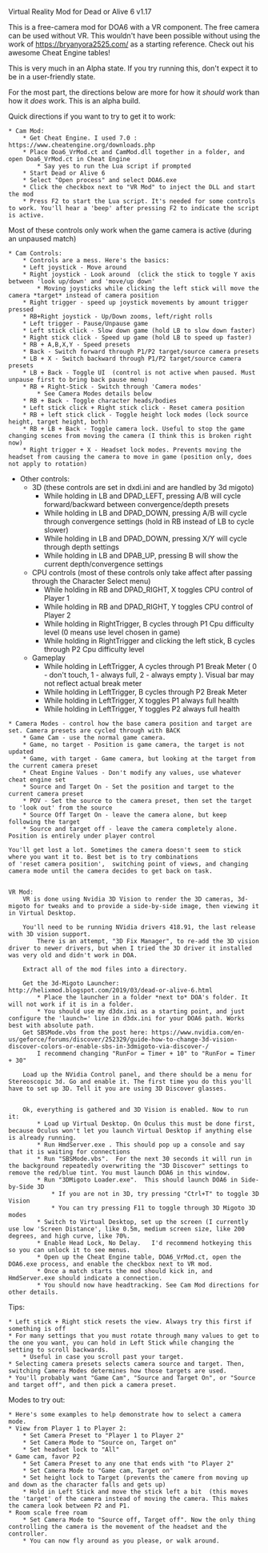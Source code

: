 Virtual Reality Mod for Dead or Alive 6 v1.17

This is a free-camera mod for DOA6 with a VR component. The free camera can be used without VR.
This wouldn't have been possible without using the work of https://bryanyora2525.com/ as a starting reference. Check out his awesome Cheat Engine tables!

This is very much in an Alpha state. If you try running this, don't expect it to be in a user-friendly state.

For the most part, the directions below are more for how it *should* work than how it *does* work. This is an alpha build.

Quick directions if you want to try to get it to work:

    * Cam Mod:
        * Get Cheat Engine. I used 7.0 : https://www.cheatengine.org/downloads.php
        * Place Doa6_VrMod.ct and CamMod.dll together in a folder, and open Doa6_VrMod.ct in Cheat Engine
            * Say yes to run the Lua script if prompted
        * Start Dead or Alive 6
        * Select "Open process" and select DOA6.exe
        * Click the checkbox next to "VR Mod" to inject the DLL and start the mod
        * Press F2 to start the Lua script. It's needed for some controls to work. You'll hear a 'beep' after pressing F2 to indicate the script is active.
        
        
Most of these controls only work when the game camera is active (during an unpaused match)
        
    * Cam Controls:
        * Controls are a mess. Here's the basics:
        * Left joystick - Move around
        * Right joystick - Look around  (click the stick to toggle Y axis between 'look up/down' and 'move/up down'
            * Moving joysticks while clicking the left stick will move the camera *target* instead of camera position
        * Right trigger - speed up joystick movements by amount trigger pressed
        * RB+Right joystick - Up/Down zooms, left/right rolls
        * Left trigger - Pause/Unpause game
        * Left stick click - Slow down game (hold LB to slow down faster)
        * Right stick click - Speed up game (hold LB to speed up faster)
        * RB + A,B,X,Y - Speed presets
        * Back - Switch forward through P1/P2 target/source camera presets
        * LB + X - Switch backward through P1/P2 target/source camera presets
        * LB + Back - Toggle UI  (control is not active when paused. Must unpause first to bring back pause menu)
        * RB + Right-Stick - Switch through 'Camera modes'
            * See Camera Modes details below
        * RB + Back - Toggle character heads/bodies
        * Left stick click + Right stick click - Reset camera position
        * RB + left stick click - Toggle height lock modes (lock source height, target height, both)
        * RB + LB + Back - Toggle camera lock. Useful to stop the game changing scenes from moving the camera (I think this is broken right now)
        * Right trigger + X - Headset lock modes. Prevents moving the headset from causing the camera to move in game (position only, does not apply to rotation)
        
   * Other controls:
        * 3D  (these controls are set in dxdi.ini and are handled by 3d migoto)
            * While holding in LB and DPAD_LEFT, pressing A/B will cycle forward/backward between convergence/depth presets
            * While holding in LB and DPAD_DOWN, pressing A/B will cycle through convergence settings   (hold in RB instead of LB to cycle slower)
            * While holding in LB and DPAD_DOWN, pressing X/Y will cycle through depth settings
            * While holding in LB and DPAB_UP, pressing B will show the current depth/convergence settings
        * CPU controls (most of these controls only take affect after passing through the Character Select menu)
            * While holding in RB and DPAD_RIGHT, X toggles CPU control of Player 1
            * While holding in RB and DPAD_RIGHT, Y toggles CPU control of Player 2
            * While holding in RightTrigger, B cycles through P1 Cpu difficulty level (0 means use level chosen in game)
            * While holding in RightTrigger and clicking the left stick, B cycles through P2 Cpu difficulty level
        * Gameplay
            * While holding in LeftTrigger, A cycles through P1 Break Meter ( 0 - don't touch, 1 - always full, 2 - always empty ). Visual bar may not reflect actual break meter
            * While holding in LeftTrigger, B cycles through P2 Break Meter
            * While holding in LeftTrigger, X toggles P1 always full health
            * While holding in LeftTrigger, Y toggles P2 always full health
            

    * Camera Modes - control how the base camera position and target are set. Camera presets are cycled through with BACK
        * Game Cam - use the normal game camera.
        * Game, no target - Position is game camera, the target is not updated
        * Game, with target - Game camera, but looking at the target from the current camera preset
        * Cheat Engine Values - Don't modify any values, use whatever cheat engine set
        * Source and Target On - Set the position and target to the current camera preset
        * POV - Set the source to the camera preset, then set the target to 'look out' from the source
        * Source Off Target On - leave the camera alone, but keep following the target
        * Source and target off - leave the camera completely alone. Position is entirely under player control
        
    You'll get lost a lot. Sometimes the camera doesn't seem to stick where you want it to. Best bet is to try combinations
    of 'reset camera position',  switching point of views, and changing camera mode until the camera decides to get back on task.

    
    VR Mod:
        VR is done using Nvidia 3D Vision to render the 3D cameras, 3d-migoto for tweaks and to provide a side-by-side image, then viewing it in Virtual Desktop.
        
        You'll need to be running NVidia drivers 418.91, the last release with 3D vision support.
            There is an attempt, "3D Fix Manager", to re-add the 3D vision driver to newer drivers, but when I tried the 3D driver it installed was very old and didn't work in DOA.

        Extract all of the mod files into a directory. 
        
        Get the 3d-Migoto Launcher: http://helixmod.blogspot.com/2019/03/dead-or-alive-6.html
            * Place the launcher in a folder *next to* DOA's folder. It will not work if it is in a folder.
            * You should use my d3dx.ini as a starting point, and just configure the 'launch=' line in d3dx.ini for your DOA6 path. Works best with absolute path.
        Get SBSMode.vbs from the post here: https://www.nvidia.com/en-us/geforce/forums/discover/252329/guide-how-to-change-3d-vision-discover-colors-or-enable-sbs-in-3dmigoto-via-discover-/
            I recommend changing "RunFor = Timer + 10" to "RunFor = Timer + 30"
            
        Load up the NVidia Control panel, and there should be a menu for Stereoscopic 3d. Go and enable it. The first time you do this you'll have to set up 3D. Tell it you are using 3D Discover glasses.
        
        
        Ok, everything is gathered and 3D Vision is enabled. Now to run it:
            * Load up Virtual Desktop. On Oculus this must be done first, because Oculus won't let you launch Virtual Desktop if anything else is already running.
            * Run HmdServer.exe . This should pop up a console and say that it is waiting for connections
            * Run "SBSMode.vbs".  For the next 30 seconds it will run in the background repeatedly overwriting the "3D Discover" settings to remove the red/blue tint. You must launch DOA6 in this window.
            * Run "3DMigoto Loader.exe".  This should launch DOA6 in Side-by-Side 3D
                * If you are not in 3D, try pressing "Ctrl+T" to toggle 3D Vision
                * You can try pressing F11 to toggle through 3D Migoto 3D modes
            * Switch to Virtual Desktop, set up the screen (I currently use low 'Screen Distance', like 0.5m, medium screen size, like 200 degrees, and high curve, like 70%.
            * Enable Head Lock, No Delay.   I'd recommend hotkeying this so you can unlock it to see menus.
            * Open up the Cheat Engine table, DOA6_VrMod.ct, open the DOA6.exe process, and enable the checkbox next to VR mod.
            * Once a match starts the mod should kick in, and HmdServer.exe should indicate a connection.
            * You should now have headtracking. See Cam Mod directions for other details.

            
            
Tips:

    * Left stick + Right stick resets the view. Always try this first if something is off
    * For many settings that you must rotate through many values to get to the one you want, you can hold in Left Stick while changing the setting to scroll backwards.
        * Useful in case you scroll past your target.
    * Selecting camera presets selects camera source and target. Then, switching Camera Modes determines how those targets are used.
    * You'll probably want "Game Cam", "Source and Target On", or "Source and target off", and then pick a camera preset.
    
    
Modes to try out:

    * Here's some examples to help demonstrate how to select a camera mode.
    * View from Player 1 to Player 2:  
        * Set Camera Preset to "Player 1 to Player 2"
        * Set Camera Mode to "Source on, Target on"
        * Set headset lock to "All"
    * Game cam, favor P2
        * Set Camera Preset to any one that ends with "to Player 2"
        * Set Camera Mode to "Game cam, Target on"
        * Set height lock to Target (prevents the camere from moving up and down as the character falls and gets up)
        * Hold in Left Stick and move the stick left a bit  (this moves the 'target' of the camera instead of moving the camera. This makes the camera look between P2 and P1.
    * Room scale free roam
        * Set Camera Mode to "Source off, Target off". Now the only thing controlling the camera is the movement of the headset and the controller.
        * You can now fly around as you please, or walk around.
    
